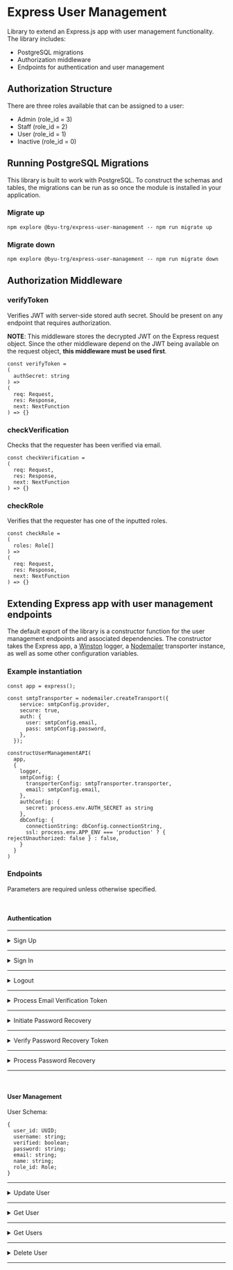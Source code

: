 # Express User Management

Library to extend an Express.js app with user management functionality. The library includes:

- PostgreSQL migrations 
- Authorization middleware
- Endpoints for authentication and user management

## Authorization Structure

There are three roles available that can be assigned to a user:

- Admin (role_id = 3)
- Staff (role_id = 2)
- User (role_id = 1)
- Inactive (role_id = 0)

## Running PostgreSQL Migrations

This library is built to work with PostgreSQL. To construct the schemas and tables, the migrations can be run as so once the module is installed in your application. 

### Migrate up
```
npm explore @byu-trg/express-user-management -- npm run migrate up
```

### Migrate down
```
npm explore @byu-trg/express-user-management -- npm run migrate down
```

## Authorization Middleware

### verifyToken

Verifies JWT with server-side stored auth secret. Should be present on any endpoint that requires authorization.

**NOTE**: This middleware stores the decrypted JWT on the Express request object. Since the other middleware depend on the JWT being available on the request object, **this middleware must be used first**.

```
const verifyToken =
(
  authSecret: string
) => 
(
  req: Request, 
  res: Response, 
  next: NextFunction
) => {}
```

### checkVerification

Checks that the requester has been verified via email. 

```
const checkVerification = 
(
  req: Request, 
  res: Response, 
  next: NextFunction
) => {}
```

### checkRole

Verifies that the requester has one of the inputted roles. 

```
const checkRole = 
(
  roles: Role[]
) => 
(
  req: Request, 
  res: Response, 
  next: NextFunction
) => {}
```

## Extending Express app with user management endpoints

The default export of the library is a constructor function for the user management endpoints and associated dependencies. The constructor takes the Express app, a [Winston](https://www.npmjs.com/package/winston) logger, a [Nodemailer](https://nodemailer.com/about/) transporter instance, as well as some other configuration variables. 

### Example instantiation

```
const app = express();

const smtpTransporter = nodemailer.createTransport({
    service: smtpConfig.provider,
    secure: true,
    auth: {
      user: smtpConfig.email,
      pass: smtpConfig.password,
    },
  });
  
constructUserManagementAPI(
  app,
  {
    logger,
    smtpConfig: {
      transporterConfig: smtpTransporter.transporter,
      email: smtpConfig.email,
    },
    authConfig: {
      secret: process.env.AUTH_SECRET as string
    },
    dbConfig: {
      connectionString: dbConfig.connectionString,
      ssl: process.env.APP_ENV === 'production' ? { rejectUnauthorized: false } : false,
    }
  }
)
```


### Endpoints
Parameters are required unless otherwise specified.

<br />

#### Authentication

---
<details>
  <summary>
    Sign Up
  </summary>

  ### URL
  /api/auth/signup

  ### HTTP METHOD
  POST

  ### Params
  @username
  <br />
  @email
  <br />
  @password
  <br />
  @name
  <br />

  ### Responses
  
  ```
  Status Code: 400 (Bad Request)

  Body: {
    message: "Body must include username, email, password, and name"
  }
  ```

  ```
  Status Code: 204 (Success with no content)

  Body: {}
  ```
</details>

---
<details>
  <summary>
    Sign In
  </summary>

  ### URL
  /api/auth/signin

  ### HTTP METHOD
  POST

  ### Params
  @username
  <br />
  @password
  <br />

  ### Responses
  
  ```
  Status Code: 400 (Bad Request)

  Body: {
    message: "Body must include a username and password"
  }
  ```

  ```
  Status Code: 400 (Bad Request)

  Body: {
    message: "Username or password is incorrect. Please try again."
  }
  ```

  ```
  Status Code: 200 (Success)

  Body: {
    token: <User JWT>
  }
  ```
</details>

---

<details>
  <summary>
    Logout
  </summary>

  ### URL
  /api/auth/logout

  ### HTTP METHOD
  GET

  ### Responses
  
  ```
  Status Code: 200 (Success)

  Body: {}
  ```
</details>

---

<details>
  <summary>
    Process Email Verification Token
  </summary>

  ### URL
  /api/auth/verify/:token

  ### HTTP METHOD
  GET

  ### Responses
  
  ```
  Status Code: 302 (redirect)

  Redirect URL: /login
  ```
</details>

---

<details>
  <summary>
    Initiate Password Recovery
  </summary>

  ### URL
  /api/auth/recovery

  ### HTTP METHOD
  POST

  ### Params
  @email
  <br />

  ### Responses
  
  ```
  Status Code: 400 (Bad Request)

  Body: {
    message: "Body must include email"
  }
  ```

  ```
  Status Code: 302 (Redirect)

  Redirect URL: /recover/sent
  ```
</details>

---

<details>
  <summary>
   Verify Password Recovery Token
  </summary>

  ### URL
  /api/auth/recovery/verify/:token

  ### HTTP METHOD
  POST

  ### Params
  @email
  <br />

  ### Responses
  
  ```
  Status Code: 400 (Bad Request)

  Body: {
    message: "Something went wrong on our end. Please try again."
  }
  ```

  ```
  Status Code: 302 (Redirect)

  Redirect URL: /recover/:token
  ```
</details>

---

<details>
  <summary>
  Process Password Recovery
  </summary>

  ### URL
  /api/auth/recovery/:token

  ### HTTP METHOD
  POST

  ### Params
  @password
  <br />

  ### Responses
  
  ```
  Status Code: 400 (Bad Request)

  Body: {
    message: "Body must include password"
  }
  ```

  ```
  Status Code: 400 (Bad Request)

  Body: {
    message: "Something went wrong on our end. Please try again."
  }
  ```

  ```
  Status Code: 200 (Success)

  Body: {
    token: <User JWT>;
  }
  ```
</details>

---

<br />

#### User Management

User Schema:

```
{
  user_id: UUID;
  username: string;
  verified: boolean;
  password: string;
  email: string;
  name: string;
  role_id: Role;
}
```

---

<details>
  <summary>
    Update User
  </summary>

  ### URL
  /api/user/:id

  ### HTTP METHOD
  PATCH

  ### Params
  @username (optional)
  <br />
  @email (optional)
  <br />
  @name (optional)
  <br />
  @password (optional)
  <br />
  @roleId (optional)
  <br />


  ### Notes
  For all parameters except **roleId**, updates will only be made if the requester is **the same user as the resource**. 

  The **roleId** parameter can be updated for any user as long as the requester has the **Admin** role. 

  ### Responses
  
  ```
  Status Code: 400 (Bad Request)

  Body: {
    message: "Body must include password"
  }
  ```

  ```
  Status Code: 400 (Bad Request)

  Body: {
    message: "Something went wrong on our end. Please try again."
  }
  ```

  ```
  Status Code: 200 (Success)

  Body: {
    newToken: <User JWT>;
  }
  ```
</details>

---

<details>
  <summary>
    Get User
  </summary>

  ### URL
  /api/user/:id

  ### HTTP METHOD
  GET

  ### Notes
  User will only be retrieved if the **requester is the same user as the resource**.

  ### Responses
  
  ```
  Status Code: 400 (Bad Request)

  Body: {
    message: "Something went wrong on our end. Please try again."
  }
  ```

  ```
  Status Code: 404 (Not Found)

  Body: {
    message: "Resource not found"
  }
  ```

  ```
  Status Code: 200 (Success)

  Body: {
    email: string;
    username: string;
    name: string;
  }
  ```
</details>

---

<details>
  <summary>
    Get Users
  </summary>

  ### URL
  /api/users

  ### HTTP METHOD
  GET

  ### Allowed Roles
  Admin

  ### Responses
  ```
  Status Code: 200 (Success)

  Body: {
    users: User[]
  }
  ```
</details>

--- 

<details>
  <summary>
    Delete User
  </summary>

  ### URL
  /api/user/:id

  ### HTTP METHOD
  DELETE

  ### Allowed Roles
  Admin

  ### Responses
  ```
  Status Code: 204 (Success with no content)

  Body: {}
  ```
</details>

---



